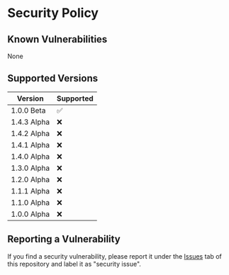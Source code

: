 # Security Policy

## Known Vulnerabilities

None

## Supported Versions

| Version       | Supported          |
| ------------- | ------------------ |
| 1.0.0 Beta    | :white_check_mark: |
| 1.4.3 Alpha   | :x:                |
| 1.4.2 Alpha   | :x:                |
| 1.4.1 Alpha   | :x:                |
| 1.4.0 Alpha   | :x:                |
| 1.3.0 Alpha   | :x:                |
| 1.2.0 Alpha   | :x:                |
| 1.1.1 Alpha   | :x:                |
| 1.1.0 Alpha   | :x:                |
| 1.0.0 Alpha   | :x:                |

## Reporting a Vulnerability

If you find a security vulnerability, please report it under the [Issues](https://github.com/cameronmathis/ExtremeStreetCrosser/issues/new?assignees=&labels=security+issue&template=security_issue.md&title=) tab of this repository and label it as "security issue".
